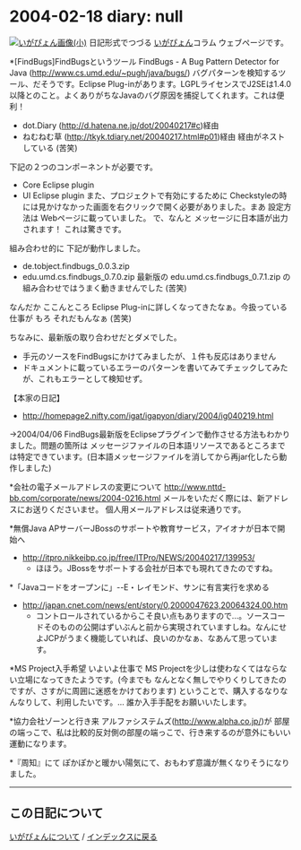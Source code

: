 2004-02-18 diary: null
=====================================================================================================
[![いがぴょん画像(小)](https://igapyon.github.io/diary/images/iga200306s.jpg "いがぴょん")](https://igapyon.github.io/diary/memo/memoigapyon.html) 日記形式でつづる [いがぴょん](https://igapyon.github.io/diary/memo/memoigapyon.html)コラム ウェブページです。

*[FindBugs]FindBugsというツール
FindBugs - A Bug Pattern Detector for Java (http://www.cs.umd.edu/~pugh/java/bugs/) バグパターンを検知するツール、だそうです。Eclipse Plug-inがあります。LGPLライセンスでJ2SEは1.4.0以降とのこと。よくありがちなJavaのバグ原因を捕捉してくれます。これは便利！

* dot.Diary (http://d.hatena.ne.jp/dot/20040217#c)経由
* ねむねむ草 (http://tkyk.tdiary.net/20040217.html#p01)経由
経由がネストしている (苦笑)

下記の２つのコンポーネントが必要です。

* Core Eclipse plugin 
* UI Eclipse plugin 
また、プロジェクトで有効にするために Checkstyleの時には見かけなかった画面を右クリックで開く必要がありました。まあ 設定方法は Webページに載っていました。
で、なんと メッセージに日本語が出力されます！ これは驚きです。

組み合わせ的に 下記が動作しました。

* de.tobject.findbugs_0.0.3.zip
* edu.umd.cs.findbugs_0.7.0.zip
最新版の edu.umd.cs.findbugs_0.7.1.zip の組み合わせではうまく動きませんでした (苦笑)

なんだか ここんところ Eclipse Plug-inに詳しくなってきたなぁ。今扱っている仕事が もろ それだもんなぁ (苦笑)

ちなみに、最新版の取り合わせだとダメでした。

* 手元のソースをFindBugsにかけてみましたが、１件も反応はありません
* ドキュメントに載っているエラーのパターンを書いてみてチェックしてみたが、これもエラーとして検知せず。

【本家の日記】

* http://homepage2.nifty.com/igat/igapyon/diary/2004/ig040219.html

→2004/04/06 FindBugs最新版をEclipseプラグインで動作させる方法もわかりました。問題の箇所は メッセージファイルの日本語リソースであるところまでは特定できています。(日本語メッセージファイルを消してから再jar化したら動作しました)

*会社の電子メールアドレスの変更について
http://www.nttd-bb.com/corporate/news/2004-0216.html
メールをいただく際には、新アドレスにお送りくださいませ。
個人用メールアドレスは従来通りです。

*無償Java APサーバーJBossのサポートや教育サービス，アイオナが日本で開始へ

* http://itpro.nikkeibp.co.jp/free/ITPro/NEWS/20040217/139953/
  * ほほう。JBossをサポートする会社が日本でも現れてきたのですね。

*「Javaコードをオープンに」--E・レイモンド、サンに有言実行を求める

* http://japan.cnet.com/news/ent/story/0,2000047623,20064324,00.htm
  * コントロールされているからこそ良い点もありますので…。ソースコードそのものの公開はずいぶんと前から実現されていますしね。なんにせよJCPがうまく機能していれば、良いのかなぁ、なあんて思っています。



*MS Project入手希望
いよいよ仕事で MS Projectを少しは使わなくてはならない立場になってきたようです。(今までも なんとなく無しでやりくりしてきたのですが、さすがに周囲に迷惑をかけております)
ということで、購入するなりなんなりして、利用したいです。… 誰か入手手配をお願いいたします。

*協力会社ゾーンと行き来
アルファシステムズ(http://www.alpha.co.jp/)が 部屋の端っこで、私は比較的反対側の部屋の端っこで、行き来するのが意外にもいい運動になります。

*『周知』にて
ぽかぽかと暖かい陽気にて、おもわず意識が無くなりそうになりました。




----------------------------------------------------------------------------------------------------

## この日記について
[いがぴょんについて](http://www.igapyon.jp/igapyon/diary/memo/memoigapyon.html) / [インデックスに戻る](https://igapyon.github.io/diary/idxall.html)
